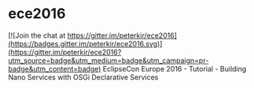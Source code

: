 # ece2016

[![Join the chat at https://gitter.im/peterkir/ece2016](https://badges.gitter.im/peterkir/ece2016.svg)](https://gitter.im/peterkir/ece2016?utm_source=badge&utm_medium=badge&utm_campaign=pr-badge&utm_content=badge)
EclipseCon Europe 2016 - Tutorial - Building Nano Services with OSGi Declarative Services
